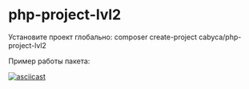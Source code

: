 # php-project-lvl2

Установите проект глобально: composer create-project cabyca/php-project-lvl2

Пример работы пакета:

[![asciicast](https://asciinema.org/a/365270.svg)](https://asciinema.org/a/365270)
